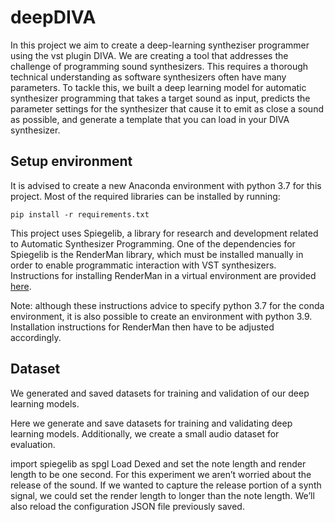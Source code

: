 # deepDIVA

In this project we aim to create a deep-learning syntheziser programmer using the vst plugin DIVA. We are creating a
tool that addresses the challenge of programming sound synthesizers. This requires a thorough technical understanding as
software synthesizers often have many parameters. To tackle this, we built a deep learning model for automatic
synthesizer programming that takes a target sound as input, predicts the parameter settings for the synthesizer that
cause it to emit as close a sound as possible, and generate a template that you can load in your DIVA synthesizer.

## Setup environment

It is advised to create a new Anaconda environment with python 3.7 for this project. Most of the required libraries can
be installed by running:

```
pip install -r requirements.txt
```

This project uses Spiegelib, a library for research and development related to Automatic Synthesizer Programming. One of
the dependencies for Spiegelib is the RenderMan library, which must be installed manually in order to enable
programmatic interaction with VST synthesizers. Instructions for installing RenderMan in a virtual environment are
provided [here](https://spiegelib.github.io/spiegelib/getting_started/installation.html#librenderman-conda-install).

Note: although these instructions advice to specify python 3.7 for the conda environment, it is also possible to create
an environment with python 3.9. Installation instructions for RenderMan then have to be adjusted accordingly.

## Dataset

We generated and saved datasets for training and validation of our deep learning models. 

Here we generate and save datasets for training and validating deep learning models. Additionally, we create a small
audio dataset for evaluation.

import spiegelib as spgl Load Dexed and set the note length and render length to be one second. For this experiment we
aren’t worried about the release of the sound. If we wanted to capture the release portion of a synth signal, we could
set the render length to longer than the note length. We’ll also reload the configuration JSON file previously saved.

